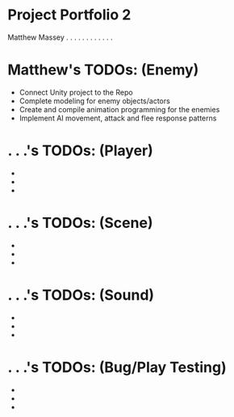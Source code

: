 # Project Portfolio 2
Matthew Massey
. . .
. . .
. . .
. . .

# Matthew's TODOs: (Enemy)
* Connect Unity project to the Repo
* Complete modeling for enemy objects/actors
* Create and compile animation programming for the enemies
* Implement AI movement, attack and flee response patterns

# . . .'s TODOs: (Player)
*
*
*

# . . .'s TODOs: (Scene)
*
*
*

# . . .'s TODOs: (Sound)
*
*
*

# . . .'s TODOs: (Bug/Play Testing)
*
*
*
